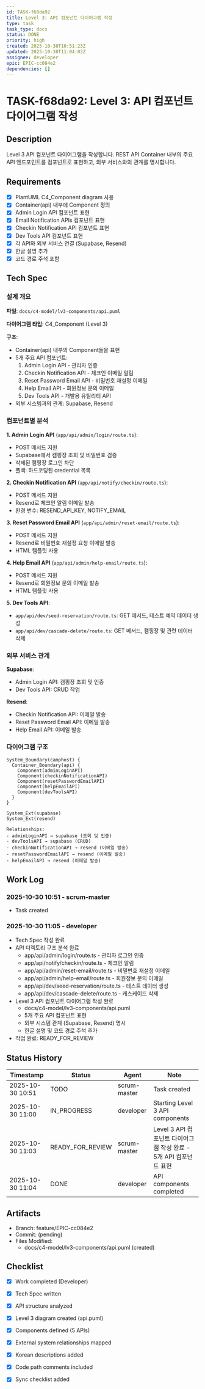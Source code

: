 ```yaml
---
id: TASK-f68da92
title: Level 3: API 컴포넌트 다이어그램 작성
type: task
task_type: docs
status: DONE
priority: high
created: 2025-10-30T10:51:23Z
updated: 2025-10-30T11:04:03Z
assignee: developer
epic: EPIC-cc084e2
dependencies: []
---
```


# TASK-f68da92: Level 3: API 컴포넌트 다이어그램 작성

## Description

Level 3 API 컴포넌트 다이어그램을 작성합니다. REST API Container 내부의 주요 API 엔드포인트를 컴포넌트로 표현하고, 외부 서비스와의 관계를 명시합니다.

## Requirements

- [x] PlantUML C4_Component diagram 사용
- [x] Container(api) 내부에 Component 정의
- [x] Admin Login API 컴포넌트 표현
- [x] Email Notification APIs 컴포넌트 표현
- [x] Checkin Notification API 컴포넌트 표현
- [x] Dev Tools API 컴포넌트 표현
- [x] 각 API와 외부 서비스 연결 (Supabase, Resend)
- [x] 한글 설명 추가
- [x] 코드 경로 주석 포함

## Tech Spec

### 설계 개요

**파일**: `docs/c4-model/lv3-components/api.puml`

**다이어그램 타입**: C4_Component (Level 3)

**구조**:
- Container(api) 내부의 Component들을 표현
- 5개 주요 API 컴포넌트:
  1. Admin Login API - 관리자 인증
  2. Checkin Notification API - 체크인 이메일 알림
  3. Reset Password Email API - 비밀번호 재설정 이메일
  4. Help Email API - 회원정보 문의 이메일
  5. Dev Tools API - 개발용 유틸리티 API
- 외부 시스템과의 관계: Supabase, Resend

### 컴포넌트별 분석

**1. Admin Login API** (`app/api/admin/login/route.ts`):
- POST 메서드 지원
- Supabase에서 캠핑장 조회 및 비밀번호 검증
- 삭제된 캠핑장 로그인 차단
- 폴백: 하드코딩된 credential 목록

**2. Checkin Notification API** (`app/api/notify/checkin/route.ts`):
- POST 메서드 지원
- Resend로 체크인 알림 이메일 발송
- 환경 변수: RESEND_API_KEY, NOTIFY_EMAIL

**3. Reset Password Email API** (`app/api/admin/reset-email/route.ts`):
- POST 메서드 지원
- Resend로 비밀번호 재설정 요청 이메일 발송
- HTML 템플릿 사용

**4. Help Email API** (`app/api/admin/help-email/route.ts`):
- POST 메서드 지원
- Resend로 회원정보 문의 이메일 발송
- HTML 템플릿 사용

**5. Dev Tools API**:
- `app/api/dev/seed-reservation/route.ts`: GET 메서드, 테스트 예약 데이터 생성
- `app/api/dev/cascade-delete/route.ts`: GET 메서드, 캠핑장 및 관련 데이터 삭제

### 외부 서비스 관계

**Supabase**:
- Admin Login API: 캠핑장 조회 및 인증
- Dev Tools API: CRUD 작업

**Resend**:
- Checkin Notification API: 이메일 발송
- Reset Password Email API: 이메일 발송
- Help Email API: 이메일 발송

### 다이어그램 구조

```
System_Boundary(camphost) {
  Container_Boundary(api) {
    Component(adminLoginAPI)
    Component(checkinNotificationAPI)
    Component(resetPasswordEmailAPI)
    Component(helpEmailAPI)
    Component(devToolsAPI)
  }
}

System_Ext(supabase)
System_Ext(resend)

Relationships:
- adminLoginAPI → supabase (조회 및 인증)
- devToolsAPI → supabase (CRUD)
- checkinNotificationAPI → resend (이메일 발송)
- resetPasswordEmailAPI → resend (이메일 발송)
- helpEmailAPI → resend (이메일 발송)
```

## Work Log

### 2025-10-30 10:51 - scrum-master
- Task created

### 2025-10-30 11:05 - developer
- Tech Spec 작성 완료
- API 디렉토리 구조 분석 완료
  - app/api/admin/login/route.ts - 관리자 로그인 인증
  - app/api/notify/checkin/route.ts - 체크인 알림
  - app/api/admin/reset-email/route.ts - 비밀번호 재설정 이메일
  - app/api/admin/help-email/route.ts - 회원정보 문의 이메일
  - app/api/dev/seed-reservation/route.ts - 테스트 데이터 생성
  - app/api/dev/cascade-delete/route.ts - 캐스케이드 삭제
- Level 3 API 컴포넌트 다이어그램 작성 완료
  - docs/c4-model/lv3-components/api.puml
  - 5개 주요 API 컴포넌트 표현
  - 외부 시스템 관계 (Supabase, Resend) 명시
  - 한글 설명 및 코드 경로 주석 추가
- 작업 완료: READY_FOR_REVIEW

## Status History

| Timestamp | Status | Agent | Note |
|-----------|--------|-------|------|
| 2025-10-30 10:51 | TODO | scrum-master | Task created |
| 2025-10-30 11:00 | IN_PROGRESS | developer | Starting Level 3 API components |
| 2025-10-30 11:03 | READY_FOR_REVIEW | scrum-master | Level 3 API 컴포넌트 다이어그램 작성 완료 - 5개 API 컴포넌트 표현 |
| 2025-10-30 11:04 | DONE | developer | API components completed |

## Artifacts

- Branch: feature/EPIC-cc084e2
- Commit: (pending)
- Files Modified:
  - docs/c4-model/lv3-components/api.puml (created)

## Checklist

- [x] Work completed (Developer)
- [x] Tech Spec written
- [x] API structure analyzed
- [x] Level 3 diagram created (api.puml)
- [x] Components defined (5 APIs)
- [x] External system relationships mapped
- [x] Korean descriptions added
- [x] Code path comments included
- [x] Sync checklist added

